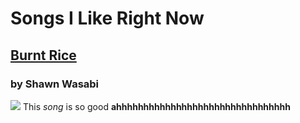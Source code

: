 # Songs I Like Right Now
## [Burnt Rice](https://www.youtube.com/watch?v=JE1Gvzxfm1E)
### by Shawn Wasabi
![](https://imagesvc.meredithcorp.io/v3/mm/image?url=https%3A%2F%2Fstatic.onecms.io%2Fwp-content%2Fuploads%2Fsites%2F24%2F2018%2F01%2FGettyImages-dexph119_066-burnt-rice-2000.jpg)
This _song_ is so good __ahhhhhhhhhhhhhhhhhhhhhhhhhhhhhhhh__
